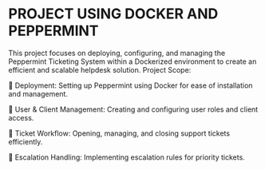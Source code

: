 # PROJECT USING DOCKER AND PEPPERMINT 
This project focuses on deploying, configuring, and managing the Peppermint Ticketing System within a Dockerized environment to create an efficient and scalable helpdesk solution.
Project Scope:

🔹 Deployment: Setting up Peppermint using Docker for ease of installation and management.

🔹 User & Client Management: Creating and configuring user roles and client access.

🔹 Ticket Workflow: Opening, managing, and closing support tickets efficiently.

🔹 Escalation Handling: Implementing escalation rules for priority tickets.
